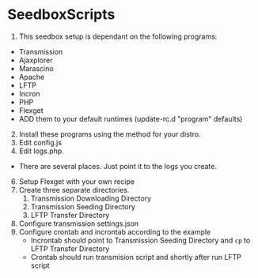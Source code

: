 SeedboxScripts
==============

1.  This seedbox setup is dependant on the following programs:
  -  Transmission
  -  Ajaxplorer
  -  Marascino
  -  Apache
  -  LFTP
  -  Incron
  -  PHP
  -  Flexget
  -  ADD them to your default runtimes (update-rc.d "program" defaults)
2.  Install these programs using the method for your distro.
3.  Edit config.js
4.  Edit logs.php.
  - There are several places.  Just point it to the logs you create.
6.  Setup Flexget with your own recipe
7.  Create three separate directories.
    1.  Transmission Downloading Directory
    2.  Transmission Seeding Directory
    3.  LFTP Transfer Directory
8.  Configure transmission settings.json
9.  Configure crontab and incrontab according to the example
    -  Incrontab should point to Transmission Seeding Directory and `cp` to LFTP Transfer Directory
    -  Crontab should run transmision script and shortly after run LFTP script
